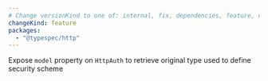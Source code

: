 ```yaml
---
# Change versionKind to one of: internal, fix, dependencies, feature, deprecation, breaking
changeKind: feature
packages:
  - "@typespec/http"
---
```


Expose `model` property on `HttpAuth` to retrieve original type used to define security scheme
